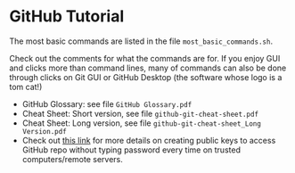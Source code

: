 # GitHub Tutorial

The most basic commands are listed in the file `most_basic_commands.sh`.

Check out the comments for what the commands are for. If you enjoy GUI and clicks more than command lines, many of commands can also be done through clicks on Git GUI or GitHub Desktop (the software whose logo is a tom cat!)

- GitHub Glossary: see file  `GitHub Glossary.pdf`
- Cheat Sheet: Short version, see file  `github-git-cheat-sheet.pdf`
- Cheat Sheet: Long version, see file  `github-git-cheat-sheet_Long Version.pdf`
- Check out [this link](https://help.github.com/articles/generating-ssh-keys/) for more details on creating public keys to access GitHub repo without typing password every time on trusted computers/remote servers.
